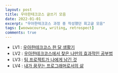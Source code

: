 ```yaml
---
layout: post
title: 우아한테크코스 글쓰기 모음
date: 2022-01-01
excerpt: "우아한테크코스 과정 중 작성했던 회고글 모음"
tags: [woowacourse, writing, retrospect]
comments: true
---
```


- LV1 : [우아한테크코스 한 달 생활기](https://xrabcde.github.io/woowa-writing1/)
- LV2 : [우아한테크코스에서 찾은 나만의 효과적인 공부법](https://xrabcde.github.io/woowa-writing2/)
- LV3 : [팀 프로젝트가 나에게 남긴 것](https://xrabcde.github.io/woowa-writing3/)
- LV4 : [내가 꿈꾸는 프로그래머로서의 삶](https://xrabcde.github.io/woowa-writing4/) 